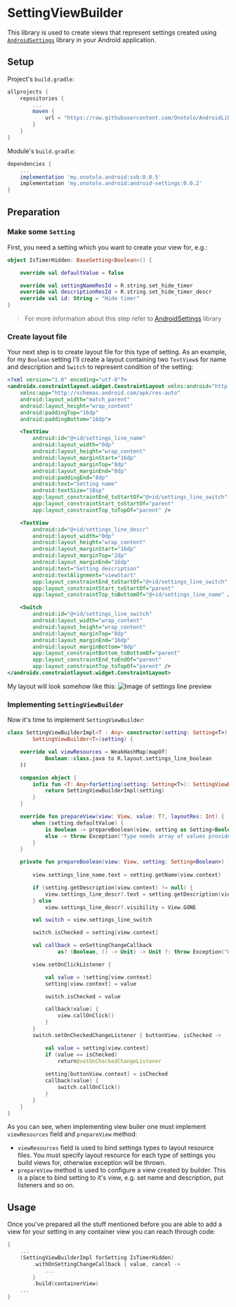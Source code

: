 # SettingViewBuilder
This library is used to create views that represent settings created using [`AndroidSettings`](https://github.com/Onotolo/AndroidSettings) library in your Android application.
## Setup
Project's `build.gradle`:
```groovy
allprojects {
    repositories {
        ...
        maven {
            url = "https://raw.githubusercontent.com/Onotolo/AndroidLibsMavenRepo/master"
        }
    }
}
```

Module's `build.gradle`:
```groovy
dependencies {
    ...
    implementation 'my.onotolo.android:svb:0.0.5'
    implementation 'my.onotolo.android:android-settings:0.0.2'
}
```

## Preparation
### Make some `Setting`
First, you need a setting which you want to create your view for, e.g.:
```kotlin
object IsTimerHidden: BaseSetting<Boolean>() {

    override val defaultValue = false

    override val settingNameResId = R.string.set_hide_timer
    override val descriptionResId = R.string.set_hide_timer_descr
    override val id: String = "Hide timer"
}
```
> For more information about this step refer to [AndroidSettings](https://github.com/Onotolo/AndroidSettings) library
### Create layout file
Your next step is to create layout file for this type of setting.
As an example, for my `Boolean` setting I'll create a layout containing two `TextView`s for name and description and `Switch` to represent condition of the setting:
```xml
<?xml version="1.0" encoding="utf-8"?>
<androidx.constraintlayout.widget.ConstraintLayout xmlns:android="http://schemas.android.com/apk/res/android"
    xmlns:app="http://schemas.android.com/apk/res-auto"
    android:layout_width="match_parent"
    android:layout_height="wrap_content"
    android:paddingTop="16dp"
    android:paddingBottom="16dp">

    <TextView
        android:id="@+id/settings_line_name"
        android:layout_width="0dp"
        android:layout_height="wrap_content"
        android:layout_marginStart="16dp"
        android:layout_marginTop="8dp"
        android:layout_marginEnd="8dp"
        android:paddingEnd="8dp"
        android:text="Setting name"
        android:textSize="18sp"
        app:layout_constraintEnd_toStartOf="@+id/settings_line_switch"
        app:layout_constraintStart_toStartOf="parent"
        app:layout_constraintTop_toTopOf="parent" />

    <TextView
        android:id="@+id/settings_line_descr"
        android:layout_width="0dp"
        android:layout_height="wrap_content"
        android:layout_marginStart="16dp"
        android:layout_marginTop="2dp"
        android:layout_marginEnd="16dp"
        android:text="Setting description"
        android:textAlignment="viewStart"
        app:layout_constraintEnd_toStartOf="@+id/settings_line_switch"
        app:layout_constraintStart_toStartOf="parent"
        app:layout_constraintTop_toBottomOf="@+id/settings_line_name" />

    <Switch
        android:id="@+id/settings_line_switch"
        android:layout_width="wrap_content"
        android:layout_height="wrap_content"
        android:layout_marginTop="8dp"
        android:layout_marginEnd="16dp"
        android:layout_marginBottom="8dp"
        app:layout_constraintBottom_toBottomOf="parent"
        app:layout_constraintEnd_toEndOf="parent"
        app:layout_constraintTop_toTopOf="parent" />
</androidx.constraintlayout.widget.ConstraintLayout>
```
My layout will look somehow like this:
![Image of settings line preview](https://onotolo.github.io/SettingViewBuilder/images/bool_settings_line.png)

### Implementing `SettingViewBuilder`
Now it's time to implement `SettingViewBuilder`:
```kotlin
class SettingViewBuilderImpl<T : Any> constructor(setting: Setting<T>):
        SettingViewBuilder<T>(setting) {

    override val viewResources = WeakHashMap(mapOf(
            Boolean::class.java to R.layout.settings_line_boolean
    ))

    companion object {
        infix fun <T: Any>forSetting(setting: Setting<T>): SettingViewBuilderImpl<T> {
            return SettingViewBuilderImpl(setting)
        }
    }

    override fun prepareView(view: View, value: T?, layoutRes: Int) {
        when (setting.defaultValue) {
            is Boolean -> prepareBoolean(view, setting as Setting<Boolean>)
            else -> throw Exception("Type needs array of values provided")
        }
    }

    private fun prepareBoolean(view: View, setting: Setting<Boolean>) {
    
        view.settings_line_name.text = setting.getName(view.context)

        if (setting.getDescription(view.context) != null) {
            view.settings_line_descr?.text = setting.getDescription(view.context)
        } else
            view.settings_line_descr?.visibility = View.GONE

        val switch = view.settings_line_switch

        switch.isChecked = setting[view.context]

        val callback = onSettingChangeCallback
                as? (Boolean, () -> Unit) -> Unit ?: throw Exception("Wrong callback type")

        view.setOnClickListener {

            val value = !setting[view.context]
            setting[view.context] = value

            switch.isChecked = value

            callback(value) {
                view.callOnClick()
            }
        }
        switch.setOnCheckedChangeListener { buttonView, isChecked ->

            val value = setting[view.context]
            if (value == isChecked)
                return@setOnCheckedChangeListener
                
            setting[buttonView.context] = isChecked
            callback(value) {
                switch.callOnClick()
            }
        }
    }
}
```
As you can see, when implementing view builer one must implement `viewResources` field and `prepareView` method:
* `viewResources` field is used to bind settings types to layout resource files. You must specify layout resource for each type of settings you build views for, otherwise exception will be thrown.
* `prepareView` method is used to configure a view created by builder. This is a place to bind setting to it's view, e.g. set name and description, put listeners and so on.
## Usage
Once you've prepared all the stuff mentioned before you are able to add a view for your setting in any container view you can reach through code:
```kotlin
{
    ...
    (SettingViewBuilderImpl forSetting IsTimerHidden)
        .withOnSettingChangeCallback { value, cancel -> 
            ...
        }
        .build(containerView)
    ...
}
